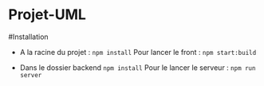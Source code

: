 # Projet-UML

#Installation
 - A la racine du projet : 
 `npm install`
Pour lancer le front :  `npm start:build`

- Dans le dossier backend
  `npm install`
  Pour le lancer le serveur : `npm run server`
